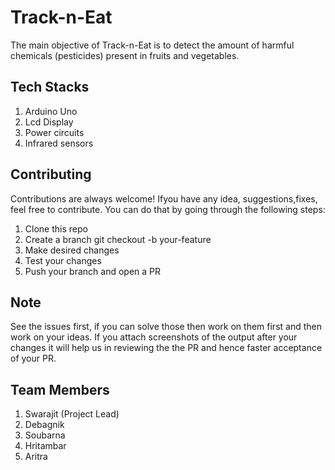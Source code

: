 # Track-n-Eat
The main objective of Track-n-Eat is to detect the amount of harmful chemicals (pesticides) present in fruits and vegetables. 

## Tech Stacks
1. Arduino Uno
2. Lcd Display
3. Power circuits
4. Infrared sensors

## Contributing
Contributions are always welcome! Ifyou have any idea, suggestions,fixes, feel free to contribute. You can do that by going through the following steps:

1. Clone this repo
2. Create a branch git checkout -b your-feature
3. Make desired changes
4. Test your changes
5. Push your branch and open a PR

## Note
See the issues first, if you can solve those then work on them first and then work on your ideas.
If you attach screenshots of the output after your changes it will help us in reviewing the the PR and hence faster acceptance of your PR.

## Team Members
1. Swarajit (Project Lead)
2. Debagnik
3. Soubarna
4. Hritambar
5. Aritra


